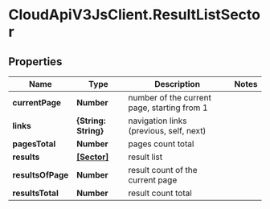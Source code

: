 # CloudApiV3JsClient.ResultListSector

## Properties
Name | Type | Description | Notes
------------ | ------------- | ------------- | -------------
**currentPage** | **Number** | number of the current page, starting from 1 | 
**links** | **{String: String}** | navigation links (previous, self, next) | 
**pagesTotal** | **Number** | pages count total | 
**results** | [**[Sector]**](Sector.md) | result list | 
**resultsOfPage** | **Number** | result count of the current page | 
**resultsTotal** | **Number** | result count total | 


